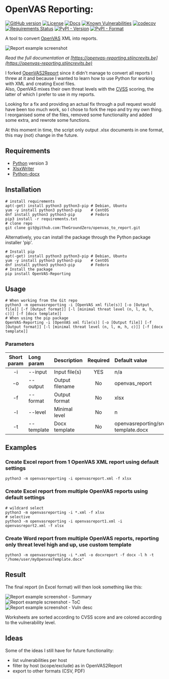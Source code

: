 # OpenVAS Reporting:  

[![GitHub version](https://badge.fury.io/gh/TheGroundZero%2Fopenvasreporting.svg)](https://badge.fury.io/gh/TheGroundZero%2Fopenvasreporting)
[![License](https://img.shields.io/github/license/TheGroundZero/openvasreporting.svg)](https://github.com/TheGroundZero/openvasreporting/blob/master/LICENSE)
[![Docs](https://readthedocs.org/projects/openvas-reporting/badge/?version=latest&style=flat)](https://openvas-reporting.stijncrevits.be)
[![Known Vulnerabilities](https://snyk.io/test/github/TheGroundZero/openvasreporting/badge.svg?targetFile=requirements.txt)](https://snyk.io/test/github/TheGroundZero/openvasreporting?targetFile=requirements.txt)
[![codecov](https://codecov.io/gh/TheGroundZero/openvasreporting/branch/master/graph/badge.svg)](https://codecov.io/gh/TheGroundZero/openvasreporting)
[![Requirements Status](https://requires.io/github/TheGroundZero/openvasreporting/requirements.svg?branch=master)](https://requires.io/github/TheGroundZero/openvasreporting/requirements/?branch=master)
[![PyPI - Version](https://img.shields.io/pypi/v/OpenVAS-Reporting.svg)](https://pypi.org/project/OpenVAS-Reporting/)
[![PyPI - Format](https://img.shields.io/pypi/format/OpenVAS-Reporting.svg)](https://pypi.org/project/OpenVAS-Reporting/)

A tool to convert [OpenVAS](http://www.openvas.org/) XML into reports.

![Report example screenshot](docs/_static/img/OpenVASreporting.png?raw=true)

*Read the full documentation at [https://openvas-reporting.stijncrevits.be](https://openvas-reporting.stijncrevits.be)*

I forked [OpenVAS2Report](https://github.com/cr0hn/openvas_to_report) since it didn't manage to convert all reports I threw at it
and because I wanted to learn how to use Python for working with XML and creating Excel files.  
Also, OpenVAS mixes their own threat levels with the [CVSS](https://www.first.org/cvss/) scoring, the latter of which I prefer to use in my reports.

Looking for a fix and providing an actual fix through a pull request would have been too much work,
so I chose to fork the repo and try my own thing.  
I reorganised some of the files, removed some functionality and added some extra, and rewrote some functions.

At this moment in time, the script only output .xlsx documents in one format, this may (not) change in the future.


## Requirements

 - [Python](https://www.python.org/) version 3
 - [XlsxWriter](https://xlsxwriter.readthedocs.io/)
 - [Python-docx](https://python-docx.readthedocs.io)


## Installation

    # install requirements
    apt(-get) install python3 python3-pip # Debian, Ubuntu
    yum -y install python3 python3-pip    # CentOS
    dnf install python3 python3-pip       # Fedora
    pip3 install -r requirements.txt
    # clone repo
    git clone git@github.com:TheGroundZero/openvas_to_report.git

Alternatively, you can install the package through the Python package installer 'pip'.

    # Install pip
    apt(-get) install python3 python3-pip # Debian, Ubuntu
    yum -y install python3 python3-pip    # CentOS
    dnf install python3 python3-pip       # Fedora
    # Install the package
    pip install OpenVAS-Reporting


## Usage

    # When working from the Git repo
    python3 -m openvasreporting -i [OpenVAS xml file(s)] [-o [Output file]] [-f [Output format]] [-l [minimal threat level (n, l, m, h, c)]] [-f [docx template]]
    # When using the pip package
    OpenVAS-Reporting -i [OpenVAS xml file(s)] [-o [Output file]] [-f [Output format]] [-l [minimal threat level (n, l, m, h, c)]] [-f [docx template]]

### Parameters

| Short param | Long param | Description     | Required | Default value                              |
| :---------: | :--------- | :-------------- | :------: | :----------------------------------------- |
| -i          | --input    | Input file(s)   | YES      | n/a                                        |
| -o          | --output   | Output filename | No       | openvas_report                             |
| -f          | --format   | Output format   | No       | xlsx                                       |
| -l          | --level    | Minimal level   | No       | n                                          |
| -t          | --template | Docx template   | No       | openvasreporting/src/openvas-template.docx |


## Examples

### Create Excel report from 1 OpenVAS XML report using default settings

    python3 -m openvasreporting -i openvasreport.xml -f xlsx

### Create Excel report from multiple OpenVAS reports using default settings

    # wildcard select
    python3 -m openvasreporting -i *.xml -f xlsx
    # selective
    python3 -m openvasreporting -i openvasreport1.xml -i openvasreport2.xml -f xlsx

### Create Word report from multiple OpenVAS reports, reporting only threat level high and up, use custom template

    python3 -m openvasreporting -i *.xml -o docxreport -f docx -l h -t "/home/user/myOpenvasTemplate.docx"

## Result

The final report (in Excel format) will then look something like this:

![Report example screenshot - Summary](docs/_static/img/screenshot-report.png?raw=true)
![Report example screenshot - ToC](docs/_static/img/screenshot-report1.png?raw=true)
![Report example screenshot - Vuln desc](docs/_static/img/screenshot-report2.png?raw=true)

Worksheets are sorted according to CVSS score and are colored according to the vulnerability level.

## Ideas

Some of the ideas I still have for future functionality:

 - list vulnerabilities per host
 - filter by host (scope/exclude) as in OpenVAS2Report
 - export to other formats (CSV, PDF)
 

